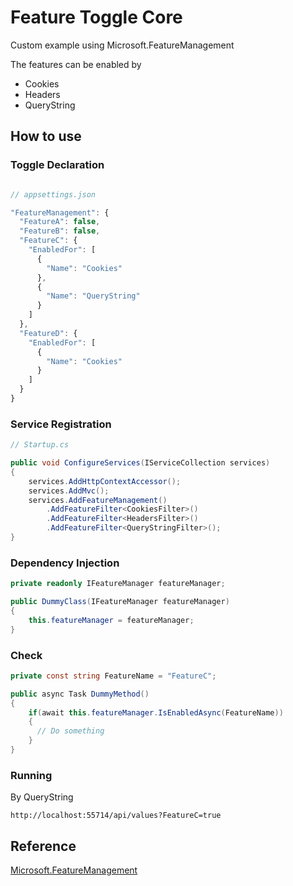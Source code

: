 # Feature Toggle Core
Custom example using Microsoft.FeatureManagement

The features can be enabled by

* Cookies
* Headers
* QueryString

## How to use

### Toggle Declaration

```javascript

// appsettings.json

"FeatureManagement": {
  "FeatureA": false,
  "FeatureB": false,
  "FeatureC": {
    "EnabledFor": [
      {
        "Name": "Cookies"
      },
      {
        "Name": "QueryString"
      }
    ]
  },
  "FeatureD": {
    "EnabledFor": [
      {
        "Name": "Cookies"
      }
    ]
  }
}
```

### Service Registration

```c#
// Startup.cs

public void ConfigureServices(IServiceCollection services)
{
    services.AddHttpContextAccessor();
    services.AddMvc();
    services.AddFeatureManagement()
        .AddFeatureFilter<CookiesFilter>()
        .AddFeatureFilter<HeadersFilter>()
        .AddFeatureFilter<QueryStringFilter>();
}
```

### Dependency Injection

```c#
private readonly IFeatureManager featureManager;

public DummyClass(IFeatureManager featureManager)
{
    this.featureManager = featureManager;
}
```

### Check

```c#
private const string FeatureName = "FeatureC";

public async Task DummyMethod()
{
    if(await this.featureManager.IsEnabledAsync(FeatureName))
    {
      // Do something
    }
}
```

### Running

By QueryString

```
http://localhost:55714/api/values?FeatureC=true
```

## Reference
[Microsoft.FeatureManagement](https://github.com/microsoft/FeatureManagement-Dotnet)
